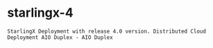 # starlingx-4
```
StarlingX Deployment with release 4.0 version. Distributed Cloud Deployment AIO Duplex - AIO Duplex
```
